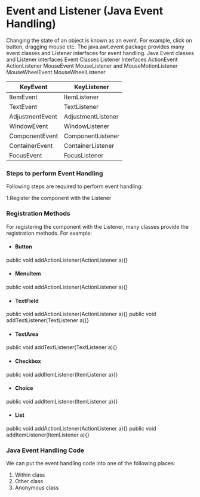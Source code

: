 # Event and Listener (Java Event Handling)
Changing the state of an object is known as an event. For example, click on button, dragging mouse etc. The java.awt.event package provides many event classes and Listener interfaces for event handling.
Java Event classes and Listener interfaces
Event Classes	Listener Interfaces
ActionEvent	ActionListener
MouseEvent	MouseListener and MouseMotionListener
MouseWheelEvent	MouseWheelListener

KeyEvent	| KeyListener
---|----
ItemEvent	| ItemListener
TextEvent	| TextListener
AdjustmentEvent | 	AdjustmentListener
WindowEvent	| WindowListener
ComponentEvent	| ComponentListener
ContainerEvent |	ContainerListener
FocusEvent |	FocusListener

 
### Steps to perform Event Handling
Following steps are required to perform event handling:

1.Register the component with the Listener

### Registration Methods
For registering the component with the Listener, many classes provide the registration methods. For example:

* #### Button
public void addActionListener(ActionListener a){}
+  #### MenuItem
public void addActionListener(ActionListener a){}
+ #### TextField
public void addActionListener(ActionListener a){}
public void addTextListener(TextListener a){}
+  #### TextArea
public void addTextListener(TextListener a){}
+  #### Checkbox
public void addItemListener(ItemListener a){}
+  #### Choice
public void addItemListener(ItemListener a){}
+  #### List
public void addActionListener(ActionListener a){}
public void addItemListener(ItemListener a){}

### Java Event Handling Code
We can put the event handling code into one of the following places:

1. Within class
1. Other class
1. Anonymous class
